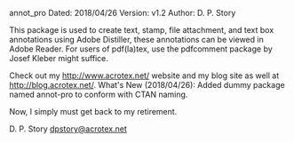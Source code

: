 annot_pro 
Dated: 2018/04/26 
Version: v1.2
Author: D. P. Story


This package is used to create text, stamp, file attachment, and text box
annotations using Adobe Distiller, these annotations can be viewed in
Adobe Reader. For users of pdf(la)tex, use the pdfcomment package by Josef
Kleber might suffice.

Check out my http://www.acrotex.net/ website and my blog site as well
at http://blog.acrotex.net/.
What's New (2018/04/26): Added dummy package named annot-pro to conform with 
CTAN naming. 


Now, I simply must get back to my retirement.

D. P. Story
dpstory@acrotex.net
